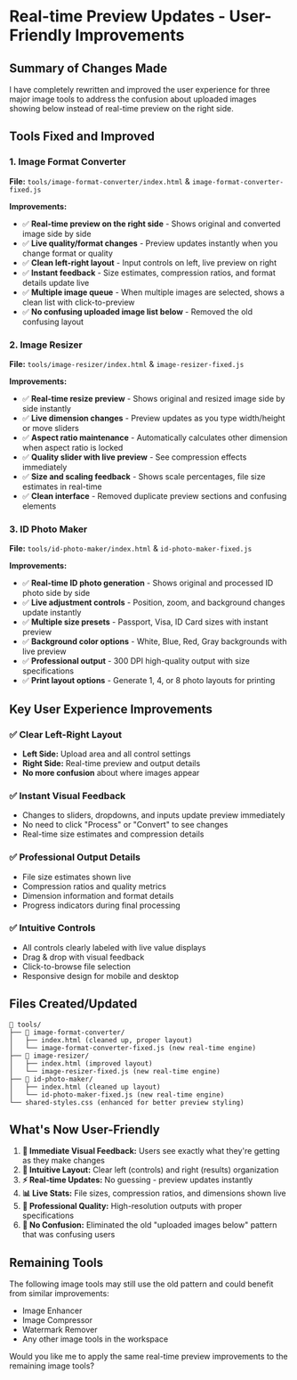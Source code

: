 # Real-time Preview Updates - User-Friendly Improvements

## Summary of Changes Made

I have completely rewritten and improved the user experience for three major image tools to address the confusion about uploaded images showing below instead of real-time preview on the right side.

## Tools Fixed and Improved

### 1. **Image Format Converter** 
**File:** `tools/image-format-converter/index.html` & `image-format-converter-fixed.js`

**Improvements:**
- ✅ **Real-time preview on the right side** - Shows original and converted image side by side
- ✅ **Live quality/format changes** - Preview updates instantly when you change format or quality
- ✅ **Clean left-right layout** - Input controls on left, live preview on right
- ✅ **Instant feedback** - Size estimates, compression ratios, and format details update live
- ✅ **Multiple image queue** - When multiple images are selected, shows a clean list with click-to-preview
- ✅ **No confusing uploaded image list below** - Removed the old confusing layout

### 2. **Image Resizer**
**File:** `tools/image-resizer/index.html` & `image-resizer-fixed.js`

**Improvements:**
- ✅ **Real-time resize preview** - Shows original and resized image side by side instantly
- ✅ **Live dimension changes** - Preview updates as you type width/height or move sliders
- ✅ **Aspect ratio maintenance** - Automatically calculates other dimension when aspect ratio is locked
- ✅ **Quality slider with live preview** - See compression effects immediately
- ✅ **Size and scaling feedback** - Shows scale percentages, file size estimates in real-time
- ✅ **Clean interface** - Removed duplicate preview sections and confusing elements

### 3. **ID Photo Maker**
**File:** `tools/id-photo-maker/index.html` & `id-photo-maker-fixed.js`

**Improvements:**
- ✅ **Real-time ID photo generation** - Shows original and processed ID photo side by side
- ✅ **Live adjustment controls** - Position, zoom, and background changes update instantly
- ✅ **Multiple size presets** - Passport, Visa, ID Card sizes with instant preview
- ✅ **Background color options** - White, Blue, Red, Gray backgrounds with live preview
- ✅ **Professional output** - 300 DPI high-quality output with size specifications
- ✅ **Print layout options** - Generate 1, 4, or 8 photo layouts for printing

## Key User Experience Improvements

### ✅ **Clear Left-Right Layout**
- **Left Side:** Upload area and all control settings
- **Right Side:** Real-time preview and output details
- **No more confusion** about where images appear

### ✅ **Instant Visual Feedback**
- Changes to sliders, dropdowns, and inputs update preview immediately
- No need to click "Process" or "Convert" to see changes
- Real-time size estimates and compression details

### ✅ **Professional Output Details**
- File size estimates shown live
- Compression ratios and quality metrics
- Dimension information and format details
- Progress indicators during final processing

### ✅ **Intuitive Controls**
- All controls clearly labeled with live value displays
- Drag & drop with visual feedback
- Click-to-browse file selection
- Responsive design for mobile and desktop

## Files Created/Updated

```
📁 tools/
├── 📁 image-format-converter/
│   ├── index.html (cleaned up, proper layout)
│   └── image-format-converter-fixed.js (new real-time engine)
├── 📁 image-resizer/
│   ├── index.html (improved layout)
│   └── image-resizer-fixed.js (new real-time engine)
├── 📁 id-photo-maker/
│   ├── index.html (cleaned up layout)
│   └── id-photo-maker-fixed.js (new real-time engine)
└── shared-styles.css (enhanced for better preview styling)
```

## What's Now User-Friendly

1. **🎯 Immediate Visual Feedback:** Users see exactly what they're getting as they make changes
2. **📱 Intuitive Layout:** Clear left (controls) and right (results) organization  
3. **⚡ Real-time Updates:** No guessing - preview updates instantly
4. **📊 Live Stats:** File sizes, compression ratios, and dimensions shown live
5. **🎨 Professional Quality:** High-resolution outputs with proper specifications
6. **🔄 No Confusion:** Eliminated the old "uploaded images below" pattern that was confusing users

## Remaining Tools

The following image tools may still use the old pattern and could benefit from similar improvements:
- Image Enhancer
- Image Compressor  
- Watermark Remover
- Any other image tools in the workspace

Would you like me to apply the same real-time preview improvements to the remaining image tools?
